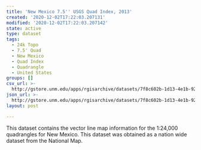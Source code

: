 ```yaml
---
title: 'New Mexico 7.5'' USGS Quad Index, 2013'
created: '2020-12-02T17:22:03.207131'
modified: '2020-12-02T17:22:03.207142'
state: active
type: dataset
tags:
  - 24k Topo
  - 7.5' Quad
  - New Mexico
  - Quad Index
  - Quadrangle
  - United States
groups: []
csv_url: >-
  http://gstore.unm.edu/apps/rgisarchive/datasets/7f8c602b-1d13-4e1b-9201-fb725e4e7430/nmquad.derived.csv
json_url: >-
  http://gstore.unm.edu/apps/rgisarchive/datasets/7f8c602b-1d13-4e1b-9201-fb725e4e7430/nmquad.derived.json
layout: post

---
```

This dataset contains the vector line map information for the 1:24,000 quadrangles for New Mexico. This dataset was obtained as a nation wide dataset from the National Map.
